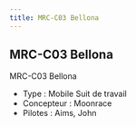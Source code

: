 ```yaml
---
title: MRC-C03 Bellona
---
```


MRC-C03 Bellona
---------------




MRC-C03 Bellona


* Type : Mobile Suit de travail
* Concepteur : Moonrace
* Pilotes : Aims, John
